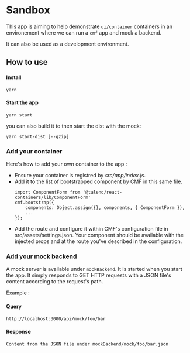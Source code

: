 # Sandbox

This app is aiming to help demonstrate `ui/container` containers in an environement where we can run a `cmf` app and mock a backend.

It can also be used as a development environment.

## How to use

#### Install
```
yarn
```

#### Start the app
```
yarn start
```

you can also build it to then start the dist with the mock:

```
yarn start-dist [--gzip]
```

### Add your container
Here's how to add your own container to the app :
- Ensure your container is registred by _src/app/index.js_.
- Add it to the list of bootstrapped component by CMF in this same file.
	```
	import ComponentForm from '@talend/react-containers/lib/ComponentForm'
	cmf.bootstrap({
		components: Object.assign({}, components, { ComponentForm }),
		...
	});
	```
- Add the route and configure it within CMF's configuration file in src/assets/settings.json. Your component should be available with the injected props and at the route you've described in the configuration.

### Add your mock backend

A mock server is available under `mockBackend`. It is started when you start the app.
It simply responds to GET HTTP requests with a JSON file's content according to the request's path.

Example :

#### Query
```
http://localhost:3000/api/mock/foo/bar
```
#### Response
```
Content from the JSON file under mockBackend/mock/foo/bar.json
```
